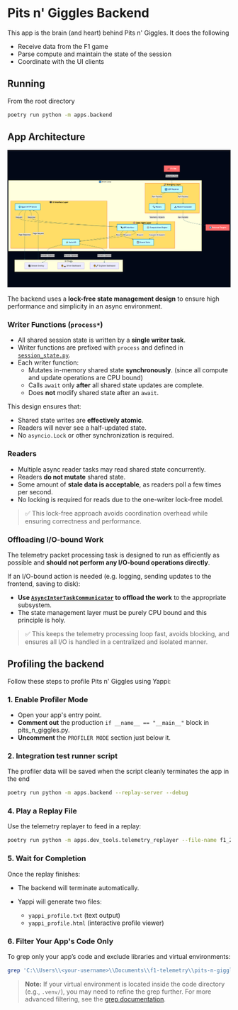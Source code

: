 # Pits n' Giggles Backend

This app is the brain (and heart) behind Pits n' Giggles. It does the following
- Receive data from the F1 game
- Parse compute and maintain the state of the session
- Coordinate with the UI clients

## Running

From the root directory
```bash
poetry run python -m apps.backend
```

## App Architecture

![alt text](../../docs/arch-diagram.png)

The backend uses a **lock-free state management design** to ensure high performance and simplicity in an async environment.

### Writer Functions (`process*`)

- All shared session state is written by a **single writer task**.
- Writer functions are prefixed with `process` and defined in [`session_state.py`](https://github.com/ashwin-nat/pits-n-giggles/blob/main/apps/backend/state_mgmt_layer/session_state.py).
- Each writer function:
  - Mutates in-memory shared state **synchronously**. (since all compute and update operations are CPU bound)
  - Calls `await` only **after** all shared state updates are complete.
  - Does **not** modify shared state after an `await`.

This design ensures that:
- Shared state writes are **effectively atomic**.
- Readers will never see a half-updated state.
- No `asyncio.Lock` or other synchronization is required.

### Readers

- Multiple async reader tasks may read shared state concurrently.
- Readers **do not mutate** shared state.
- Some amount of **stale data is acceptable**, as readers poll a few times per second.
- No locking is required for reads due to the one-writer lock-free model.

> ✅ This lock-free approach avoids coordination overhead while ensuring correctness and performance.

### Offloading I/O-bound Work

The telemetry packet processing task is designed to run as efficiently as possible and **should not perform any I/O-bound operations directly**.

If an I/O-bound action is needed (e.g. logging, sending updates to the frontend, saving to disk):

- **Use [`AsyncInterTaskCommunicator`](https://github.com/ashwin-nat/pits-n-giggles/blob/main/lib/inter_task_communicator.py) to offload the work** to the appropriate subsystem.
- The state management layer must be purely CPU bound and this principle is holy.

> ✅ This keeps the telemetry processing loop fast, avoids blocking, and ensures all I/O is handled in a centralized and isolated manner.

## Profiling the backend

Follow these steps to profile Pits n' Giggles using Yappi:

### 1. Enable Profiler Mode
- Open your app's entry point.
- **Comment out** the production `if __name__ == "__main__"` block in pits_n_giggles.py.
- **Uncomment** the `PROFILER MODE` section just below it.

### 2. Integration test runner script
The profiler data will be saved when the script cleanly terminates the app in the end

```bash
poetry run python -m apps.backend --replay-server --debug
````

### 4. Play a Replay File

Use the telemetry replayer to feed in a replay:

```bash
poetry run python -m apps.dev_tools.telemetry_replayer --file-name f1_24_sp_austria.f1pcap
```

### 5. Wait for Completion

Once the replay finishes:

* The backend will terminate automatically.
* Yappi will generate two files:

  * `yappi_profile.txt` (text output)
  * `yappi_profile.html` (interactive profile viewer)

### 6. Filter Your App's Code Only

To grep only your app’s code and exclude libraries and virtual environments:

```bash
grep 'C:\\Users\\<your-username>\\Documents\\f1-telemetry\\pits-n-giggles\\' yappi_profile.txt
```

> **Note:**
> If your virtual environment is located inside the code directory (e.g., `.venv/`), you may need to refine the grep further.
For more advanced filtering, see the [grep documentation](https://www.gnu.org/software/grep/manual/grep.html).
